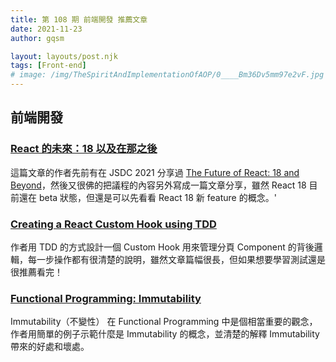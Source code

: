 ```yaml
---
title: 第 108 期 前端開發 推薦文章
date: 2021-11-23
author: gqsm

layout: layouts/post.njk
tags: [Front-end]
# image: /img/TheSpiritAndImplementationOfAOP/0____Bm36Dv5mm97e2vF.jpg
---
```


## 前端開發
<!-- summary -->
### [React 的未來：18 以及在那之後](https://chentsulin.medium.com/react-%E7%9A%84%E6%9C%AA%E4%BE%86-18-%E4%BB%A5%E5%8F%8A%E5%9C%A8%E9%82%A3%E4%B9%8B%E5%BE%8C-d5764e258deb)

這篇文章的作者先前有在 JSDC 2021 分享過 [The Future of React: 18 and Beyond](https://2021.jsdc.tw/timesheets)，然後又很佛的把議程的內容另外寫成一篇文章分享，雖然 React 18 目前還在 beta 狀態，但還是可以先看看 React 18 新 feature 的概念。'
<!-- summary -->
### [Creating a React Custom Hook using TDD](https://dev.to/mbarzeev/creating-a-react-custom-hook-using-tdd-2o)

作者用 TDD 的方式設計一個 Custom Hook 用來管理分頁 Component 的背後邏輯，每一步操作都有很清楚的說明，雖然文章篇幅很長，但如果想要學習測試還是很推薦看完！

### [Functional Programming: Immutability](https://rehansattar.dev/functional-programming-immutability)

Immutability（不變性） 在 Functional Programming 中是個相當重要的觀念，作者用簡單的例子示範什麼是 Immutability 的概念，並清楚的解釋 Immutability 帶來的好處和壞處。

